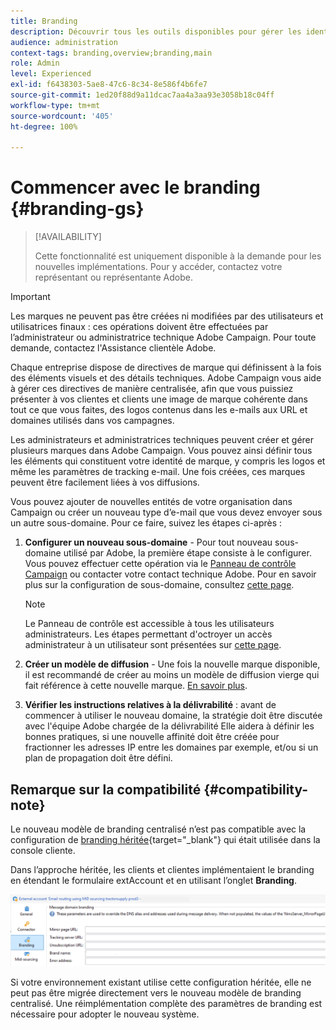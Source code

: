 ```yaml
---
title: Branding
description: Découvrir tous les outils disponibles pour gérer les identités de branding
audience: administration
context-tags: branding,overview;branding,main
role: Admin
level: Experienced
exl-id: f6438303-5ae8-47c6-8c34-8e586f4b6fe7
source-git-commit: 1ed20f88d9a11dcac7aa4a3aa93e3058b18c04ff
workflow-type: tm+mt
source-wordcount: '405'
ht-degree: 100%

---
```


# Commencer avec le branding {#branding-gs}

>[!AVAILABILITY]
>
>Cette fonctionnalité est uniquement disponible à la demande pour les nouvelles implémentations. Pour y accéder, contactez votre représentant ou représentante Adobe.


>[!IMPORTANT]
>
>Les marques ne peuvent pas être créées ni modifiées par des utilisateurs et utilisatrices finaux : ces opérations doivent être effectuées par l’administrateur ou administratrice technique Adobe Campaign. Pour toute demande, contactez l&#39;Assistance clientèle Adobe.

Chaque entreprise dispose de directives de marque qui définissent à la fois des éléments visuels et des détails techniques. Adobe Campaign vous aide à gérer ces directives de manière centralisée, afin que vous puissiez présenter à vos clientes et clients une image de marque cohérente dans tout ce que vous faites, des logos contenus dans les e-mails aux URL et domaines utilisés dans vos campagnes.

Les administrateurs et administratrices techniques peuvent créer et gérer plusieurs marques dans Adobe Campaign. Vous pouvez ainsi définir tous les éléments qui constituent votre identité de marque, y compris les logos et même les paramètres de tracking e-mail. Une fois créées, ces marques peuvent être facilement liées à vos diffusions.

Vous pouvez ajouter de nouvelles entités de votre organisation dans Campaign ou créer un nouveau type d’e-mail que vous devez envoyer sous un autre sous-domaine. Pour ce faire, suivez les étapes ci-après :

1. **Configurer un nouveau sous-domaine** - Pour tout nouveau sous-domaine utilisé par Adobe, la première étape consiste à le configurer. Vous pouvez effectuer cette opération via le [Panneau de contrôle Campaign](https://experienceleague.adobe.com/docs/control-panel/using/subdomains-and-certificates/subdomains-branding.html?lang=fr) ou contacter votre contact technique Adobe. Pour en savoir plus sur la configuration de sous-domaine, consultez [cette page](https://experienceleague.adobe.com/fr/docs/deliverability-learn/deliverability-best-practice-guide/additional-resources/campaign/ac-domain-name-setup).

   >[!NOTE]
   >
   >Le Panneau de contrôle est accessible à tous les utilisateurs administrateurs. Les étapes permettant d&#39;octroyer un accès administrateur à un utilisateur sont présentées sur [cette page](https://experienceleague.adobe.com/docs/control-panel/using/discover-control-panel/managing-permissions.html?lang=fr#discover-control-panel).

1. **Créer un modèle de diffusion** - Une fois la nouvelle marque disponible, il est recommandé de créer au moins un modèle de diffusion vierge qui fait référence à cette nouvelle marque. [En savoir plus](branding-assign.md).

1. **Vérifier les instructions relatives à la délivrabilité** : avant de commencer à utiliser le nouveau domaine, la stratégie doit être discutée avec l&#39;équipe Adobe chargée de la délivrabilité Elle aidera à définir les bonnes pratiques, si une nouvelle affinité doit être créée pour fractionner les adresses IP entre les domaines par exemple, et/ou si un plan de propagation doit être défini.

## Remarque sur la compatibilité {#compatibility-note}

Le nouveau modèle de branding centralisé n’est pas compatible avec la configuration de [ branding héritée](https://experienceleague.adobe.com/docs/campaign-classic/using/transactional-messaging/configure-transactional-messaging/additional-configurations.html?lang=fr#configuring-multibranding){target="_blank"} qui était utilisée dans la console cliente.

Dans l’approche héritée, les clients et clientes implémentaient le branding en étendant le formulaire extAccount et en utilisant l’onglet **Branding**.

![](assets/branding-legacy.png)

Si votre environnement existant utilise cette configuration héritée, elle ne peut pas être migrée directement vers le nouveau modèle de branding centralisé. Une réimplémentation complète des paramètres de branding est nécessaire pour adopter le nouveau système.